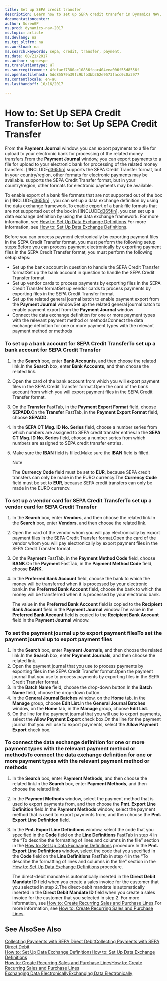 ```yaml
---
title: Set up SEPA credit transfer
description: Learn how to set up SEPA credit transfer in Dynamics NAV.
documentationcenter: 
author: SorenGP
ms.prod: dynamics-nav-2017
ms.topic: article
ms.devlang: na
ms.tgt_pltfrm: na
ms.workload: na
ms.search.keywords: sepa, credit, transfer, payment,
ms.date: 08/21/2017
ms.author: sgroespe
ms.translationtype: HT
ms.sourcegitcommit: 4fefaef7380ac10836fcac404eea006f55d8556f
ms.openlocfilehash: 5dd85579a39fc9bfb3bb362e9573facc0c0a3977
ms.contentlocale: en-au
ms.lasthandoff: 10/16/2017

---
```

# <a name="how-to-set-up-sepa-credit-transfer"></a><span data-ttu-id="4d117-103">How to: Set Up SEPA Credit Transfer</span><span class="sxs-lookup"><span data-stu-id="4d117-103">How to: Set Up SEPA Credit Transfer</span></span>
<span data-ttu-id="4d117-104">From the **Payment Journal** window, you can export payments to a file for upload to your electronic bank for processing of the related money transfers.</span><span class="sxs-lookup"><span data-stu-id="4d117-104">From the **Payment Journal** window, you can export payments to a file for upload to your electronic bank for processing of the related money transfers.</span></span> [!INCLUDE[d365fin](includes/d365fin_md.md)]<span data-ttu-id="4d117-105"> supports the SEPA Credit Transfer format, but in your country/region, other formats for electronic payments may be available.</span><span class="sxs-lookup"><span data-stu-id="4d117-105"> supports the SEPA Credit Transfer format, but in your country/region, other formats for electronic payments may be available.</span></span>  

<span data-ttu-id="4d117-106">To enable export of a bank file formats that are not supported out of the box in [!INCLUDE[d365fin](includes/d365fin_md.md)] , you can set up a data exchange definition by using the data exchange framework.</span><span class="sxs-lookup"><span data-stu-id="4d117-106">To enable export of a bank file formats that are not supported out of the box in [!INCLUDE[d365fin](includes/d365fin_md.md)], you can set up a data exchange definition by using the data exchange framework.</span></span> <span data-ttu-id="4d117-107">For more information, see [How to: Set Up Data Exchange Definitions](across-how-to-set-up-data-exchange-definitions.md).</span><span class="sxs-lookup"><span data-stu-id="4d117-107">For more information, see [How to: Set Up Data Exchange Definitions](across-how-to-set-up-data-exchange-definitions.md).</span></span>  

<span data-ttu-id="4d117-108">Before you can process payment electronically by exporting payment files in the SEPA Credit Transfer format, you must perform the following setup steps:</span><span class="sxs-lookup"><span data-stu-id="4d117-108">Before you can process payment electronically by exporting payment files in the SEPA Credit Transfer format, you must perform the following setup steps:</span></span>  

* <span data-ttu-id="4d117-109">Set up the bank account in question to handle the SEPA Credit Transfer format</span><span class="sxs-lookup"><span data-stu-id="4d117-109">Set up the bank account in question to handle the SEPA Credit Transfer format</span></span>  
* <span data-ttu-id="4d117-110">Set up vendor cards to process payments by exporting files in the SEPA Credit Transfer format</span><span class="sxs-lookup"><span data-stu-id="4d117-110">Set up vendor cards to process payments by exporting files in the SEPA Credit Transfer format</span></span>  
* <span data-ttu-id="4d117-111">Set up the related general journal batch to enable payment export from the **Payment Journal** window</span><span class="sxs-lookup"><span data-stu-id="4d117-111">Set up the related general journal batch to enable payment export from the **Payment Journal** window</span></span>  
* <span data-ttu-id="4d117-112">Connect the data exchange definition for one or more payment types with the relevant payment method or methods</span><span class="sxs-lookup"><span data-stu-id="4d117-112">Connect the data exchange definition for one or more payment types with the relevant payment method or methods</span></span>  

### <a name="to-set-up-a-bank-account-for-sepa-credit-transfer"></a><span data-ttu-id="4d117-113">To set up a bank account for SEPA Credit Transfer</span><span class="sxs-lookup"><span data-stu-id="4d117-113">To set up a bank account for SEPA Credit Transfer</span></span>  
1. <span data-ttu-id="4d117-114">In the **Search** box, enter **Bank Accounts**, and then choose the related link.</span><span class="sxs-lookup"><span data-stu-id="4d117-114">In the **Search** box, enter **Bank Accounts**, and then choose the related link.</span></span>  
2. <span data-ttu-id="4d117-115">Open the card of the bank account from which you will export payment files in the SEPA Credit Transfer format.</span><span class="sxs-lookup"><span data-stu-id="4d117-115">Open the card of the bank account from which you will export payment files in the SEPA Credit Transfer format.</span></span>  
3. <span data-ttu-id="4d117-116">On the **Transfer** FastTab, in the **Payment Export Format** field, choose **SEPADD**.</span><span class="sxs-lookup"><span data-stu-id="4d117-116">On the **Transfer** FastTab, in the **Payment Export Format** field, choose **SEPADD**.</span></span>  
4. <span data-ttu-id="4d117-117">In the **SEPA CT Msg. ID No. Series** field, choose a number series from which numbers are assigned to SEPA credit transfer entries.</span><span class="sxs-lookup"><span data-stu-id="4d117-117">In the **SEPA CT Msg. ID No. Series** field, choose a number series from which numbers are assigned to SEPA credit transfer entries.</span></span>  
5. <span data-ttu-id="4d117-118">Make sure the **IBAN** field is filled.</span><span class="sxs-lookup"><span data-stu-id="4d117-118">Make sure the **IBAN** field is filled.</span></span>  

    > [!NOTE]  
    >  <span data-ttu-id="4d117-119">The **Currency Code** field must be set to **EUR**, because SEPA credit transfers can only be made in the EURO currency.</span><span class="sxs-lookup"><span data-stu-id="4d117-119">The **Currency Code** field must be set to **EUR**, because SEPA credit transfers can only be made in the EURO currency.</span></span>  

### <a name="to-set-up-a-vendor-card-for-sepa-credit-transfer"></a><span data-ttu-id="4d117-120">To set up a vendor card for SEPA Credit Transfer</span><span class="sxs-lookup"><span data-stu-id="4d117-120">To set up a vendor card for SEPA Credit Transfer</span></span>  
1. <span data-ttu-id="4d117-121">In the **Search** box, enter **Vendors**, and then choose the related link.</span><span class="sxs-lookup"><span data-stu-id="4d117-121">In the **Search** box, enter **Vendors**, and then choose the related link.</span></span>  
2. <span data-ttu-id="4d117-122">Open the card of the vendor whom you will pay electronically by export payment files in the SEPA Credit Transfer format.</span><span class="sxs-lookup"><span data-stu-id="4d117-122">Open the card of the vendor whom you will pay electronically by export payment files in the SEPA Credit Transfer format.</span></span>  
3. <span data-ttu-id="4d117-123">On the **Payment** FastTab, in the **Payment Method Code** field, choose **BANK**.</span><span class="sxs-lookup"><span data-stu-id="4d117-123">On the **Payment** FastTab, in the **Payment Method Code** field, choose **BANK**.</span></span>  
4. <span data-ttu-id="4d117-124">In the **Preferred Bank Account** field, choose the bank to which the money will be transferred when it is processed by your electronic bank.</span><span class="sxs-lookup"><span data-stu-id="4d117-124">In the **Preferred Bank Account** field, choose the bank to which the money will be transferred when it is processed by your electronic bank.</span></span>  

     <span data-ttu-id="4d117-125">The value in the **Preferred Bank Account** field is copied to the **Recipient Bank Account** field in the **Payment Journal** window.</span><span class="sxs-lookup"><span data-stu-id="4d117-125">The value in the **Preferred Bank Account** field is copied to the **Recipient Bank Account** field in the **Payment Journal** window.</span></span>  

### <a name="to-set-the-payment-journal-up-to-export-payment-files"></a><span data-ttu-id="4d117-126">To set the payment journal up to export payment files</span><span class="sxs-lookup"><span data-stu-id="4d117-126">To set the payment journal up to export payment files</span></span>  
1. <span data-ttu-id="4d117-127">In the **Search** box, enter **Payment Journals**, and then choose the related link.</span><span class="sxs-lookup"><span data-stu-id="4d117-127">In the **Search** box, enter **Payment Journals**, and then choose the related link.</span></span>  
2. <span data-ttu-id="4d117-128">Open the payment journal that you use to process payments by exporting files in the SEPA Credit Transfer format.</span><span class="sxs-lookup"><span data-stu-id="4d117-128">Open the payment journal that you use to process payments by exporting files in the SEPA Credit Transfer format.</span></span>  
3. <span data-ttu-id="4d117-129">In the **Batch Name** field, choose the drop\-down button.</span><span class="sxs-lookup"><span data-stu-id="4d117-129">In the **Batch Name** field, choose the drop\-down button.</span></span>  
4. <span data-ttu-id="4d117-130">In the **General Journal Batches** window, on the **Home** tab, in the **Manage** group, choose **Edit List**.</span><span class="sxs-lookup"><span data-stu-id="4d117-130">In the **General Journal Batches** window, on the **Home** tab, in the **Manage** group, choose **Edit List**.</span></span>  
5. <span data-ttu-id="4d117-131">On the line for the payment journal that you will use to export payments, select the **Allow Payment Export** check box.</span><span class="sxs-lookup"><span data-stu-id="4d117-131">On the line for the payment journal that you will use to export payments, select the **Allow Payment Export** check box.</span></span>  

### <a name="to-connect-the-data-exchange-definition-for-one-or-more-payment-types-with-the-relevant-payment-method-or-methods"></a><span data-ttu-id="4d117-132">To connect the data exchange definition for one or more payment types with the relevant payment method or methods</span><span class="sxs-lookup"><span data-stu-id="4d117-132">To connect the data exchange definition for one or more payment types with the relevant payment method or methods</span></span>  
1. <span data-ttu-id="4d117-133">In the **Search** box, enter **Payment Methods**, and then choose the related link.</span><span class="sxs-lookup"><span data-stu-id="4d117-133">In the **Search** box, enter **Payment Methods**, and then choose the related link.</span></span>  
2. <span data-ttu-id="4d117-134">In the **Payment Methods** window, select the payment method that is used to export payments from, and then choose the **Pmt. Export Line Definition** field.</span><span class="sxs-lookup"><span data-stu-id="4d117-134">In the **Payment Methods** window, select the payment method that is used to export payments from, and then choose the **Pmt. Export Line Definition** field.</span></span>  
3. <span data-ttu-id="4d117-135">In the **Pmt. Export Line Definitions** window, select the code that you specified in the **Code** field on the **Line Definitions** FastTab in step 4 in the “To describe the formatting of lines and columns in the file” section in the [How to: Set Up Data Exchange Definitions](across-how-to-set-up-data-exchange-definitions.md) procedure.</span><span class="sxs-lookup"><span data-stu-id="4d117-135">In the **Pmt. Export Line Definitions** window, select the code that you specified in the **Code** field on the **Line Definitions** FastTab in step 4 in the “To describe the formatting of lines and columns in the file” section in the [How to: Set Up Data Exchange Definitions](across-how-to-set-up-data-exchange-definitions.md) procedure.</span></span>  

    <span data-ttu-id="4d117-136">The direct-debit mandate is automatically inserted in the **Direct Debit Mandate ID** field when you create a sales invoice for the customer that you selected in step 2.</span><span class="sxs-lookup"><span data-stu-id="4d117-136">The direct-debit mandate is automatically inserted in the **Direct Debit Mandate ID** field when you create a sales invoice for the customer that you selected in step 2.</span></span> <span data-ttu-id="4d117-137">For more information, see [How to: Create Recurring Sales and Purchase Lines](sales-how-work-standard-lines.md).</span><span class="sxs-lookup"><span data-stu-id="4d117-137">For more information, see [How to: Create Recurring Sales and Purchase Lines](sales-how-work-standard-lines.md).</span></span>  

## <a name="see-also"></a><span data-ttu-id="4d117-138">See Also</span><span class="sxs-lookup"><span data-stu-id="4d117-138">See Also</span></span>  
[<span data-ttu-id="4d117-139">Collecting Payments with SEPA Direct Debit</span><span class="sxs-lookup"><span data-stu-id="4d117-139">Collecting Payments with SEPA Direct Debit</span></span>](finance-collect-payments-with-sepa-direct-debit.md)  
[<span data-ttu-id="4d117-140">How to: Set Up Data Exchange Definitions</span><span class="sxs-lookup"><span data-stu-id="4d117-140">How to: Set Up Data Exchange Definitions</span></span>](across-how-to-set-up-data-exchange-definitions.md)  
[<span data-ttu-id="4d117-141">How to: Create Recurring Sales and Purchase Lines</span><span class="sxs-lookup"><span data-stu-id="4d117-141">How to: Create Recurring Sales and Purchase Lines</span></span>](sales-how-work-standard-lines.md)  
[<span data-ttu-id="4d117-142">Exchanging Data Electronically</span><span class="sxs-lookup"><span data-stu-id="4d117-142">Exchanging Data Electronically</span></span>](across-data-exchange.md)  


